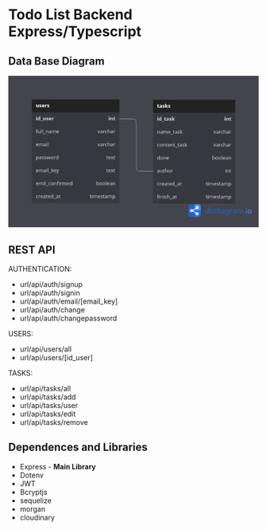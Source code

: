 # Todo List Backend Express/Typescript

## Data Base Diagram

<img src="db.diagram.png" ></img>

## REST API

AUTHENTICATION:

- url/api/auth/signup
- url/api/auth/signin
- url/api/auth/email/[email_key]
- url/api/auth/change
- url/api/auth/changepassword

USERS:

- url/api/users/all
- url/api/users/[id_user]

TASKS:

- url/api/tasks/all
- url/api/tasks/add
- url/api/tasks/user
- url/api/tasks/edit
- url/api/tasks/remove

## Dependences and Libraries

- Express - **Main Library**
- Dotenv
- JWT
- Bcryptjs
- sequelize
- morgan
- cloudinary
